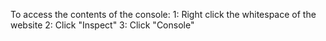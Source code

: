 To access the contents of the console:
1: Right click the whitespace of the website
2: Click "Inspect"
3: Click "Console"
